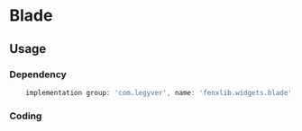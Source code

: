 # Blade
## Usage
### Dependency
```gradle
    implementation group: 'com.legyver', name: 'fenxlib.widgets.blade', version: '3.0.0-alpha.3'
```
### Coding

